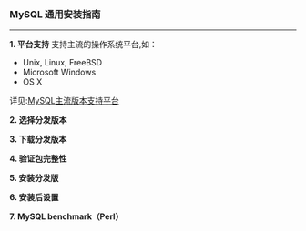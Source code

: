 ### MySQL 通用安装指南
--- 
**1. 平台支持**
支持主流的操作系统平台,如：
+ Unix, Linux, FreeBSD
+ Microsoft Windows
+ OS X 

详见:[MySQL主流版本支持平台](https://www.mysql.com/support/supportedplatforms/database.html)

**2. 选择分发版本**

**3. 下载分发版本**

**4. 验证包完整性**

**5. 安装分发版**

**6. 安装后设置**

**7. MySQL benchmark（Perl）**
